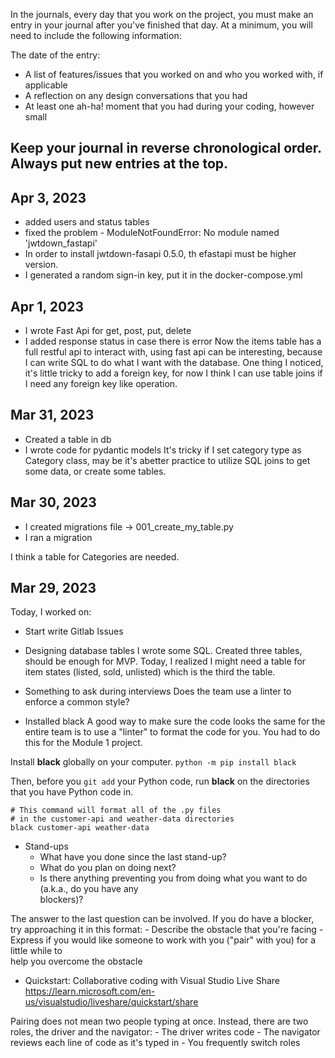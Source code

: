 In the journals, every day that you work on the project, you must make an entry in your journal after you've finished that day. At a minimum, you will need to include the following information:

The date of the entry:

* A list of features/issues that you worked on and who you worked with, if applicable
* A reflection on any design conversations that you had
* At least one ah-ha! moment that you had during your coding, however small

Keep your journal in reverse chronological order. Always put new entries at the top.
---
## Apr 3, 2023
* added users and status tables
* fixed the problem - ModuleNotFoundError: No module named 'jwtdown_fastapi'
* In order to install jwtdown-fasapi 0.5.0, th efastapi must be higher version.
* I generated a random sign-in key, put it in the docker-compose.yml

## Apr 1, 2023
* I wrote Fast Api for get, post, put, delete
* I added response status in case there is error 
Now the items table has a full restful api to interact with, using fast api can be interesting, because I can write SQL to do what I want with the database. One thing I noticed, it's little tricky to add a foreign key, for now I think I can use table joins if I need any foreign key like operation.


## Mar 31, 2023
* Created a table in db
* I wrote code for pydantic models 
It's tricky if I set category type as Category class, may be it's abetter practice to utilize SQL joins to get some data, or create some tables.


## Mar 30, 2023
* I created migrations file -> 001_create_my_table.py
* I ran a migration

I think a table for Categories are needed.

## Mar 29, 2023
Today, I worked on:

* Start write Gitlab Issues

* Designing database tables
I wrote some SQL. Created three tables, should be enough for MVP.
Today, I realized I might need a table for item states (listed, sold, unlisted) which is the third the table.

* Something to ask during interviews
Does the team use a linter to enforce a common style?

* Installed black
A good way to make sure the code looks the same for the entire team is to use a "linter" to format the code for you. You had to do this for the Module 1 project.

Install **black** globally on your computer.
`python -m pip install black`

Then, before you `git add` your Python code, run **black** on the directories that you have Python code in.

```
# This command will format all of the .py files
# in the customer-api and weather-data directories
black customer-api weather-data
```

* Stand-ups
    - What have you done since the last stand-up?
    - What do you plan on doing next?
    - Is there anything preventing you from doing what you want to do (a.k.a., do you have any  
      blockers)?

The answer to the last question can be involved. If you do have a blocker, try approaching it in this format:
    - Describe the obstacle that you're facing
    - Express if you would like someone to work with you ("pair" with you) for a little while to   
    help you overcome the obstacle

* Quickstart: Collaborative coding with Visual Studio Live Share
https://learn.microsoft.com/en-us/visualstudio/liveshare/quickstart/share

Pairing does not mean two people typing at once. Instead, there are two roles, the driver and the navigator:
    - The driver writes code
    - The navigator reviews each line of code as it's typed in
    - You frequently switch roles